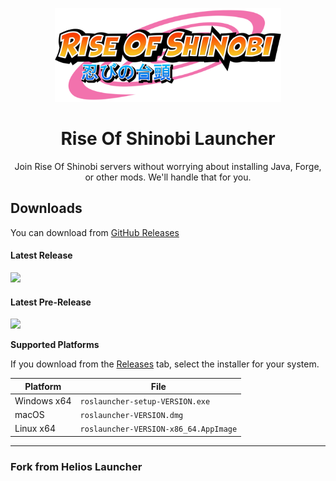 <p align="center"><img src="./app/assets/images/logo.png"height="150px" alt="aventium softworks"></p>

<h1 align="center">Rise Of Shinobi Launcher</h1>

<p align="center">Join Rise Of Shinobi servers without worrying about installing Java, Forge, or other mods. We'll handle that for you.</p>

## Downloads

You can download from [GitHub Releases](https://github.com/nolway/ROSLauncher/releases)

#### Latest Release

[![](https://img.shields.io/github/release/nolway/ROSLauncher.svg?style=flat-square)](https://github.com/nolway/ROSLauncher/releases/latest)

#### Latest Pre-Release
[![](https://img.shields.io/github/release/nolway/ROSLauncher/all.svg?style=flat-square)](https://github.com/nolway/ROSLauncher/releases)

**Supported Platforms**

If you download from the [Releases](https://github.com/nolway/ROSLauncher/releases) tab, select the installer for your system.

| Platform | File |
| -------- | ---- |
| Windows x64 | `roslauncher-setup-VERSION.exe` |
| macOS | `roslauncher-VERSION.dmg` |
| Linux x64 | `roslauncher-VERSION-x86_64.AppImage` |

---

### Fork from Helios Launcher
